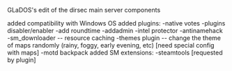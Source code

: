 GLaDOS's edit of the dirsec main server components

added compatibility with Windows OS
added plugins:
	-native votes
	-plugins disabler/enabler
	-add roundtime
	-addadmin
	-intel protector
	-antinamehack
	-sm_downloader -- resource caching
	-themes plugin -- change the theme of maps randomly (rainy, foggy, early evening, etc) [need special config with maps]
	-motd backpack
added SM extensions:
	-steamtools [requested by plugin]
